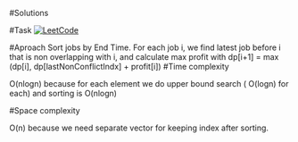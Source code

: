#Solutions

#Task
[![LeetCode](https://img.shields.io/badge/LeetCode-Solutions-brightgreen)](https://leetcode.com/problems/maximum-profit-in-job-scheduling)

#Aproach
Sort jobs by End Time. For each job i, we find latest job before i that is non overlapping with i, and calculate max profit with dp[i+1] = max (dp[i], dp[lastNonConflictIndx] + profit[i])
#Time complexity

O(nlogn) because for each element we do upper bound search ( O(logn) for each) and sorting is O(nlogn)

#Space complexity

O(n) because we need separate vector for keeping index after sorting.
